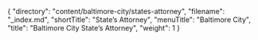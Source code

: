 {
  "directory": "content/baltimore-city/states-attorney",
  "filename": "_index.md",
  "shortTitle": "State’s Attorney",
  "menuTitle": "Baltimore City",
  "title": "Baltimore City State’s Attorney",
  "weight": 1
}
